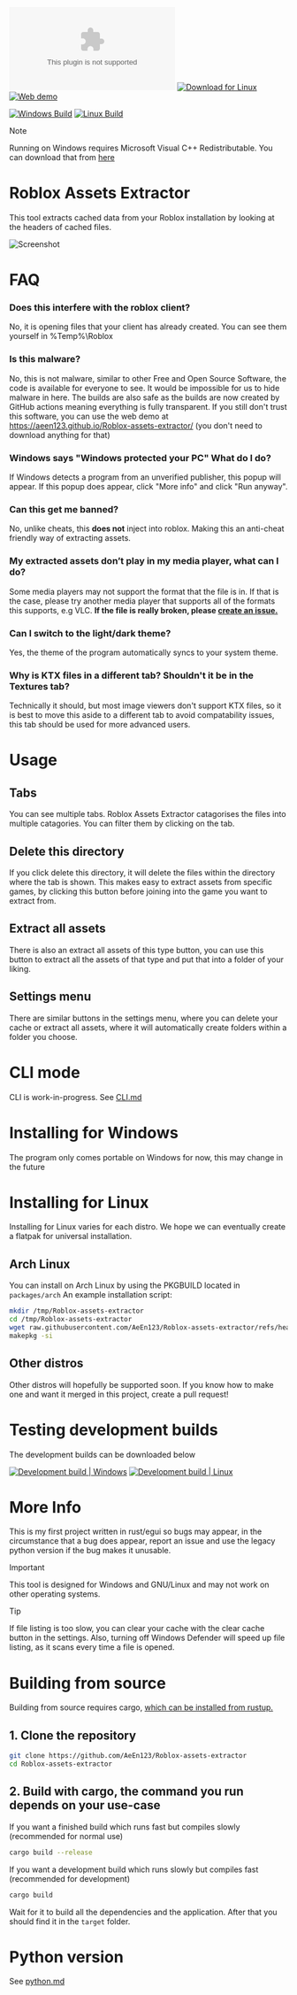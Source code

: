 [![Download for Windows](https://img.shields.io/github/downloads/AeEn123/Roblox-assets-extractor/latest/Roblox-assets-extractor-windows.exe?label=Download&color=blue)](https://github.com/AeEn123/Roblox-assets-extractor/releases/latest/download/Roblox-assets-extractor-windows.exe)
[![Download for Linux](https://img.shields.io/github/downloads/AeEn123/Roblox-assets-extractor/latest/Roblox-assets-extractor-linux?label=Download)](https://github.com/AeEn123/Roblox-assets-extractor/releases/latest/download/Roblox-assets-extractor-linux)
[![Web demo](https://img.shields.io/badge/Web_demo-red?logo=googlechrome)](https://aeen123.github.io/Roblox-assets-extractor/)

[![Windows Build](https://github.com/AeEn123/Roblox-assets-extractor/actions/workflows/build_win.yml/badge.svg)](https://github.com/AeEn123/Roblox-assets-extractor/actions/workflows/build_win.yml)
[![Linux Build](https://github.com/AeEn123/Roblox-assets-extractor/actions/workflows/build_linux.yml/badge.svg)](https://github.com/AeEn123/Roblox-assets-extractor/actions/workflows/build_linux.yml)
> [!NOTE]
> Running on Windows requires Microsoft Visual C++ Redistributable. You can download that from [here](https://learn.microsoft.com/en-us/cpp/windows/latest-supported-vc-redist?view=msvc-170#visual-studio-2015-2017-2019-and-2022)

# Roblox Assets Extractor
This tool extracts cached data from your Roblox installation by looking at the headers of cached files.

![Screenshot](/assets/screenshot.png)

# FAQ
### Does this interfere with the roblox client?
No, it is opening files that your client has already created. You can see them yourself in %Temp%\Roblox

### Is this malware?
No, this is not malware, similar to other Free and Open Source Software, the code is available for everyone to see. It would be impossible for us to hide malware in here. The builds are also safe as the builds are now created by GitHub actions meaning everything is fully transparent. If you still don't trust this software, you can use the web demo at https://aeen123.github.io/Roblox-assets-extractor/ (you don't need to download anything for that)

### Windows says "Windows protected your PC" What do I do?
If Windows detects a program from an unverified publisher, this popup will appear. If this popup does appear, click "More info" and click "Run anyway".

### Can this get me banned?
No, unlike cheats, this **does not** inject into roblox. Making this an anti-cheat friendly way of extracting assets.

### My extracted assets don’t play in my media player, what can I do?
Some media players may not support the format that the file is in. If that is the case, please try another media player that supports all of the formats this supports, e.g VLC. **If the file is really broken, please [create an issue.](https://github.com/AeEn123/Roblox-assets-extractor/issues)**

### Can I switch to the light/dark theme?
Yes, the theme of the program automatically syncs to your system theme.

### Why is KTX files in a different tab? Shouldn't it be in the Textures tab?
Technically it should, but most image viewers don't support KTX files, so it is best to move this aside to a different tab to avoid compatability issues, this tab should be used for more advanced users.

# Usage
## Tabs
You can see multiple tabs. Roblox Assets Extractor catagorises the files into multiple catagories. You can filter them by clicking on the tab.
## Delete this directory
If you click delete this directory, it will delete the files within the directory where the tab is shown. This makes easy to extract assets from specific games, by clicking this button before joining into the game you want to extract from.
## Extract all assets
There is also an extract all assets of this type button, you can use this button to extract all the assets of that type and put that into a folder of your liking.<br>
## Settings menu
There are similar buttons in the settings menu, where you can delete your cache or extract all assets, where it will automatically create folders within a folder you choose.

# CLI mode
CLI is work-in-progress.
See [CLI.md](/docs/en-GB/CLI.md)

# Installing for Windows
The program only comes portable on Windows for now, this may change in the future

# Installing for Linux
Installing for Linux varies for each distro. We hope we can eventually create a flatpak for universal installation.
## Arch Linux
You can install on Arch Linux by using the PKGBUILD located in `packages/arch`
An example installation script:
```bash
mkdir /tmp/Roblox-assets-extractor
cd /tmp/Roblox-assets-extractor
wget raw.githubusercontent.com/AeEn123/Roblox-assets-extractor/refs/heads/main/packages/arch/PKGBUILD
makepkg -si
```
## Other distros
Other distros will hopefully be supported soon. If you know how to make one and want it merged in this project, create a pull request!

# Testing development builds
The development builds can be downloaded below

[![Development build | Windows](https://img.shields.io/badge/Development_build-Windows-blue)](https://nightly.link/AeEn123/Roblox-assets-extractor/workflows/build_win/main/artifact.zip)
[![Development build | Linux](https://img.shields.io/badge/Development_build-Linux-yellow)](https://nightly.link/AeEn123/Roblox-assets-extractor/workflows/build_linux/main/artifact.zip)

# More Info
This is my first project written in rust/egui so bugs may appear, in the circumstance that a bug does appear, report an issue and use the legacy python version if the bug makes it unusable.

> [!IMPORTANT]
> This tool is designed for Windows and GNU/Linux and may not work on other operating systems.

> [!TIP]
> If file listing is too slow, you can clear your cache with the clear cache button in the settings. Also, turning off Windows Defender will speed up file listing, as it scans every time a file is opened.

# Building from source

Building from source requires cargo, [which can be installed from rustup.](https://rustup.rs/)

## 1. Clone the repository
```bash
git clone https://github.com/AeEn123/Roblox-assets-extractor
cd Roblox-assets-extractor
```
## 2. Build with cargo, the command you run depends on your use-case
If you want a finished build which runs fast but compiles slowly (recommended for normal use)
```bash
cargo build --release
```

If you want a development build which runs slowly but compiles fast (recommended for development)
```bash
cargo build
```
Wait for it to build all the dependencies and the application. After that you should find it in the `target` folder.

# Python version
See [python.md](/docs/en-GB/python.md)
